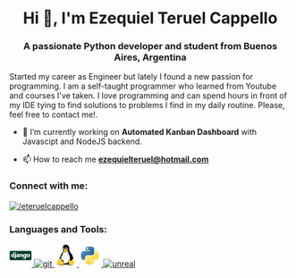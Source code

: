 <h1 align="center">Hi 👋, I'm Ezequiel Teruel Cappello</h1>
<h3 align="center">A passionate Python developer and student from Buenos Aires, Argentina</h3>

Started my career as Engineer but lately I found a new passion for programming. I am a self-taught programmer who learned from Youtube and courses I've taken. I love programming and can spend hours in front of my IDE tying to find solutions to problems I find in my daily routine. Please, feel free to contact me!.

- 🔭 I’m currently working on **Automated Kanban Dashboard** with Javascipt and NodeJS backend.

- 📫 How to reach me **ezequielteruel@hotmail.com**

<h3 align="left">Connect with me:</h3>
<p align="left">
<a href="https://linkedin.com/in//eteruelcappello" target="blank"><img align="center" src="https://raw.githubusercontent.com/rahuldkjain/github-profile-readme-generator/master/src/images/icons/Social/linked-in-alt.svg" alt="/eteruelcappello" height="30" width="40" /></a>
</p>

<h3 align="left">Languages and Tools:</h3>
<p align="left"> <a href="https://www.djangoproject.com/" target="_blank" rel="noreferrer"> <img src="https://raw.githubusercontent.com/devicons/devicon/master/icons/django/django-original.svg" alt="django" width="40" height="40"/> </a> <a href="https://git-scm.com/" target="_blank" rel="noreferrer"> <img src="https://www.vectorlogo.zone/logos/git-scm/git-scm-icon.svg" alt="git" width="40" height="40"/> </a> <a href="https://www.linux.org/" target="_blank" rel="noreferrer"> <img src="https://raw.githubusercontent.com/devicons/devicon/master/icons/linux/linux-original.svg" alt="linux" width="40" height="40"/> </a> <a href="https://www.python.org" target="_blank" rel="noreferrer"> <img src="https://raw.githubusercontent.com/devicons/devicon/master/icons/python/python-original.svg" alt="python" width="40" height="40"/> </a> <a href="https://unrealengine.com/" target="_blank" rel="noreferrer"> <img src="https://raw.githubusercontent.com/kenangundogan/fontisto/036b7eca71aab1bef8e6a0518f7329f13ed62f6b/icons/svg/brand/unreal-engine.svg" alt="unreal" width="40" height="40"/> </a> </p>
